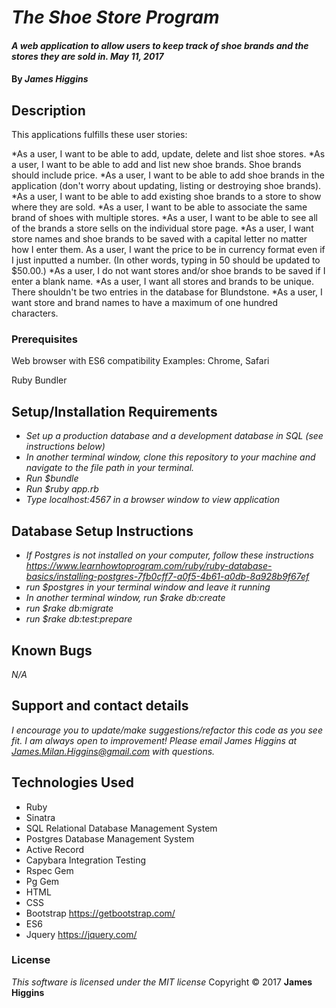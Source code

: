 # _The Shoe Store Program_

#### _A web application to allow users to keep track of shoe brands and the stores they are sold in.   May 11, 2017_

#### By _**James Higgins**_

## Description

This applications fulfills these user stories:

*As a user, I want to be able to add, update, delete and list shoe stores.
*As a user, I want to be able to add and list new shoe brands. Shoe brands should include price.
*As a user, I want to be able to add shoe brands in the application (don't worry about updating, listing or destroying shoe brands).
*As a user, I want to be able to add existing shoe brands to a store to show where they are sold.
*As a user, I want to be able to associate the same brand of shoes with multiple stores.
*As a user, I want to be able to see all of the brands a store sells on the individual store page.
*As a user, I want store names and shoe brands to be saved with a capital letter no matter how I enter them.
As a user, I want the price to be in currency format even if I just inputted a number. (In other words, typing in 50 should be updated to $50.00.)
*As a user, I do not want stores and/or shoe brands to be saved if I enter a blank name.
*As a user, I want all stores and brands to be unique. There shouldn't be two entries in the database for Blundstone.
*As a user, I want store and brand names to have a maximum of one hundred characters.
### Prerequisites

Web browser with ES6 compatibility
Examples: Chrome, Safari

Ruby
Bundler


## Setup/Installation Requirements
* _Set up a production database and a development database in SQL (see instructions below)_
* _In another terminal window, clone this repository to your machine and navigate to the file path in your terminal._
* _Run $bundle_
* _Run $ruby app.rb_
* _Type localhost:4567 in a browser window to view application_

## Database Setup Instructions

* _If Postgres is not installed on your computer, follow these instructions https://www.learnhowtoprogram.com/ruby/ruby-database-basics/installing-postgres-7fb0cff7-a0f5-4b61-a0db-8a928b9f67ef_
* _run $postgres in your terminal window and leave it running_
* _In another terminal window, run $rake db:create_
* _run $rake db:migrate_
* _run $rake db:test:prepare_


## Known Bugs
_N/A_

## Support and contact details
_I encourage you to update/make suggestions/refactor this code as you see fit. I am always open to improvement! Please email James Higgins at James.Milan.Higgins@gmail.com with questions._

## Technologies Used
* Ruby
* Sinatra
* SQL Relational Database Management System
* Postgres Database Management System
* Active Record
* Capybara Integration Testing
* Rspec Gem
* Pg Gem
* HTML
* CSS
* Bootstrap https://getbootstrap.com/
* ES6
* Jquery https://jquery.com/


### License
*This software is licensed under the MIT license*
Copyright © 2017 **James Higgins**
